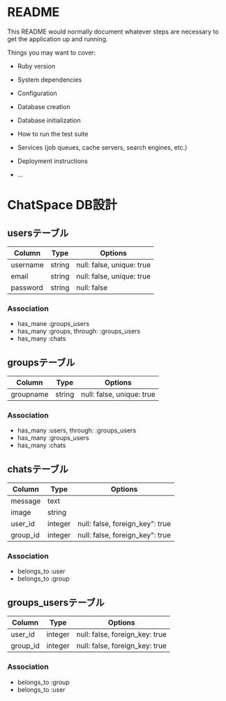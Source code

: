 # README

This README would normally document whatever steps are necessary to get the
application up and running.

Things you may want to cover:

* Ruby version

* System dependencies

* Configuration

* Database creation

* Database initialization

* How to run the test suite

* Services (job queues, cache servers, search engines, etc.)

* Deployment instructions

* ...

# ChatSpace DB設計
## usersテーブル
|Column|Type|Options|
|------|----|-------|
|username|string|null: false, unique: true|
|email|string|null: false, unique: true|
|password|string|null: false|
### Association
- has_mane :groups_users
- has_many :groups, through: :groups_users
- has_many :chats


## groupsテーブル
|Column|Type|Options|
|------|----|-------|
|groupname|string|null: false, unique: true|
### Association
- has_many :users, through: :groups_users
- has_many :groups_users
- has_many :chats


## chatsテーブル
|Column|Type|Options|
|------|----|-------|
|message|text||
|image|string||
|user_id|integer|null: false, foreign_key": true|
|group_id|integer|null: false, foreign_key": true|
### Association
- belongs_to :user
- belongs_to :group


## groups_usersテーブル
|Column|Type|Options|
|------|----|-------|
|user_id|integer|null: false, foreign_key: true|
|group_id|integer|null: false, foreign_key: true|
### Association
- belongs_to :group
- belongs_to :user